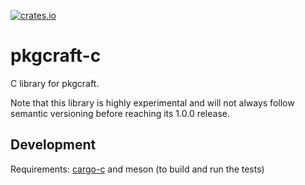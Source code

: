 [![crates.io](https://img.shields.io/crates/v/pkgcraft-c.svg)](https://crates.io/crates/pkgcraft-c)

# pkgcraft-c

C library for pkgcraft.

Note that this library is highly experimental and will not always follow
semantic versioning before reaching its 1.0.0 release.

## Development

Requirements: [cargo-c](https://crates.io/crates/cargo-c) and meson (to build and
run the tests)
